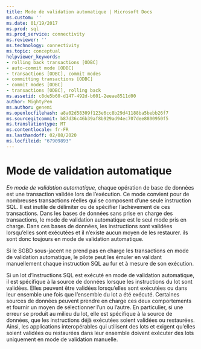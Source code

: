 ```yaml
---
title: Mode de validation automatique | Microsoft Docs
ms.custom: ''
ms.date: 01/19/2017
ms.prod: sql
ms.prod_service: connectivity
ms.reviewer: ''
ms.technology: connectivity
ms.topic: conceptual
helpviewer_keywords:
- rolling back transactions [ODBC]
- auto-commit mode [ODBC]
- transactions [ODBC], commit modes
- committing transactions [ODBC]
- commit modes [ODBC]
- transactions [ODBC], rolling back
ms.assetid: c8de5b60-d147-492d-b601-2eeae8511d00
author: MightyPen
ms.author: genemi
ms.openlocfilehash: a8a02d58309f123e6cc8b29d41188ba5bebb26f7
ms.sourcegitcommit: b87d36c46b39af8b929ad94ec707dee8800950f5
ms.translationtype: MT
ms.contentlocale: fr-FR
ms.lasthandoff: 02/08/2020
ms.locfileid: "67909893"
---
```

# <a name="auto-commit-mode"></a>Mode de validation automatique
*En mode de validation automatique,* chaque opération de base de données est une transaction validée lors de l’exécution. Ce mode convient pour de nombreuses transactions réelles qui se composent d’une seule instruction SQL. Il est inutile de délimiter ou de spécifier l’achèvement de ces transactions. Dans les bases de données sans prise en charge des transactions, le mode de validation automatique est le seul mode pris en charge. Dans ces bases de données, les instructions sont validées lorsqu’elles sont exécutées et il n’existe aucun moyen de les restaurer. ils sont donc toujours en mode de validation automatique.  
  
 Si le SGBD sous-jacent ne prend pas en charge les transactions en mode de validation automatique, le pilote peut les émuler en validant manuellement chaque instruction SQL au fur et à mesure de son exécution.  
  
 Si un lot d’instructions SQL est exécuté en mode de validation automatique, il est spécifique à la source de données lorsque les instructions du lot sont validées. Elles peuvent être validées lorsqu’elles sont exécutées ou dans leur ensemble une fois que l’ensemble du lot a été exécuté. Certaines sources de données peuvent prendre en charge ces deux comportements et fournir un moyen de sélectionner l’un ou l’autre. En particulier, si une erreur se produit au milieu du lot, elle est spécifique à la source de données, que les instructions déjà exécutées soient validées ou restaurées. Ainsi, les applications interopérables qui utilisent des lots et exigent qu’elles soient validées ou restaurées dans leur ensemble doivent exécuter des lots uniquement en mode de validation manuelle.
